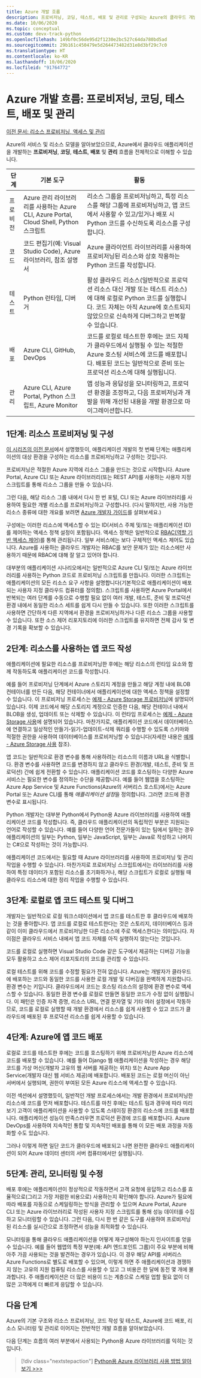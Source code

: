 ```yaml
---
title: Azure 개발 흐름
description: 프로비저닝, 코딩, 테스트, 배포 및 관리로 구성되는 Azure의 클라우드 개발 주기에 대한 개요입니다.
ms.date: 10/06/2020
ms.topic: conceptual
ms.custom: devx-track-python
ms.openlocfilehash: 149bf0c56de95d2f1230e2bc527c64da780bd5ad
ms.sourcegitcommit: 29b161c450479e5d264473482d31e8d3bf29c7c0
ms.translationtype: HT
ms.contentlocale: ko-KR
ms.lasthandoff: 10/06/2020
ms.locfileid: "91764772"
---
```

# <a name="the-azure-development-flow-provision-code-test-deploy-and-manage"></a>Azure 개발 흐름: 프로비저닝, 코딩, 테스트, 배포 및 관리

[이전 문서: 리소스 프로비저닝, 액세스 및 관리](cloud-development-provisioning.md)

Azure의 서비스 및 리소스 모델을 알아보았으므로, Azure에서 클라우드 애플리케이션을 개발하는 **프로비저닝**, **코딩**, **테스트**, **배포** 및 **관리** 흐름을 전체적으로 이해할 수 있습니다.

| 단계 | 기본 도구 | 활동 |
| --- | --- | --- |
| 프로비전 | Azure 관리 라이브러리를 사용하는 Azure CLI, Azure Portal, Cloud Shell, Python 스크립트 | 리소스 그룹을 프로비저닝하고, 특정 리소스를 해당 그룹에 프로비저닝하고, 앱 코드에서 사용할 수 있고/있거나 배포 시 Python 코드를 수신하도록 리소스를 구성합니다. |
| 코드 | 코드 편집기(예: Visual Studio Code), Azure 라이브러리, 참조 설명서 | Azure 클라이언트 라이브러리를 사용하여 프로비저닝된 리소스와 상호 작용하는 Python 코드를 작성합니다. |
| 테스트 | Python 런타임, 디버거 | 활성 클라우드 리소스(일반적으로 프로덕션 리소스 대신 개발 또는 테스트 리소스)에 대해 로컬로 Python 코드를 실행합니다. 코드 자체는 아직 Azure에 호스트되지 않았으므로 신속하게 디버그하고 반복할 수 있습니다. |
| 배포 | Azure CLI, GitHub, DevOps | 코드를 로컬로 테스트한 후에는 코드 자체가 클라우드에서 실행될 수 있는 적절한 Azure 호스팅 서비스에 코드를 배포합니다. 배포된 코드는 일반적으로 준비 또는 프로덕션 리소스에 대해 실행됩니다. |
| 관리 | Azure CLI, Azure Portal, Python 스크립트, Azure Monitor | 앱 성능과 응답성을 모니터링하고, 프로덕션 환경을 조정하고, 다음 프로비저닝과 개발을 위해 개선된 내용을 개발 환경으로 마이그레이션합니다. |

## <a name="step-1-provision-and-configure-resources"></a>1단계: 리소스 프로비저닝 및 구성

[이 시리즈의 이전 문서](cloud-development-provisioning.md)에서 설명했듯이, 애플리케이션 개발의 첫 번째 단계는 애플리케이션의 대상 환경을 구성하는 리소스를 프로비저닝하고 구성하는 것입니다.

프로비저닝은 적절한 Azure 지역에 리소스 그룹을 만드는 것으로 시작합니다. Azure Portal, Azure CLI 또는 Azure 라이브러리(또는 REST API)를 사용하는 사용자 지정 스크립트를 통해 리소스 그룹을 만들 수 있습니다.

그런 다음, 해당 리소스 그룹 내에서 다시 한 번 포털, CLI 또는 Azure 라이브러리를 사용하여 필요한 개별 리소스를 프로비저닝하고 구성합니다. (다시 말하지만, 사용 가능한 리소스 종류에 대한 개요를 보려면 [Azure 개발자 가이드](/azure/guides/developer/azure-developer-guide)를 살펴보세요.)

구성에는 이러한 리소스에 액세스할 수 있는 ID(서비스 주체 및/또는 애플리케이션 ID)를 제어하는 액세스 정책 설정이 포함됩니다. 액세스 정책은 일반적으로 [RBAC(역할 기반 액세스 제어)](/azure/role-based-access-control/overview)를 통해 관리됩니다. 일부 서비스에는 보다 구체적인 액세스 제어도 있습니다. Azure를 사용하는 클라우드 개발자는 RBAC를 보안 문제가 있는 리소스에만 사용하기 때문에 RBAC에 대해 잘 알고 있어야 합니다.

대부분의 애플리케이션 시나리오에서는 일반적으로 Azure CLI 및/또는 Azure 라이브러리를 사용하는 Python 코드로 프로비저닝 스크립트를 만듭니다. 이러한 스크립트는 애플리케이션의 모든 리소스 요구 사항을 설명합니다(기본적으로 애플리케이션이 배포되는 사용자 지정 클라우드 컴퓨터를 정의함). 스크립트를 사용하면 Azure Portal에서 반복되는 여러 단계를 수동으로 수행할 필요 없이 여러 개발, 테스트, 준비 및 프로덕션 환경 내에서 동일한 리소스 세트를 쉽게 다시 만들 수 있습니다. 또한 이러한 스크립트를 사용하면 간단하게 다른 지역에서 환경을 프로비저닝하거나 다른 리소스 그룹을 사용할 수 있습니다. 또한 소스 제어 리포지토리에 이러한 스크립트를 유지하면 전체 감사 및 변경 기록을 확보할 수 있습니다.

## <a name="step-2-write-your-app-code-to-use-resources"></a>2단계: 리소스를 사용하는 앱 코드 작성

애플리케이션에 필요한 리소스를 프로비저닝한 후에는 해당 리소스의 런타임 요소와 함께 작동하도록 애플리케이션 코드를 작성합니다.

예를 들어 프로비저닝 단계에서 Azure 스토리지 계정을 만들고 해당 계정 내에 BLOB 컨테이너를 만든 다음, 해당 컨테이너에서 애플리케이션에 대한 액세스 정책을 설정할 수 있습니다. 이 프로비저닝 프로세스는 [예제 - Azure Storage 프로비저닝](azure-sdk-example-storage.md)에 설명되어 있습니다. 이제 코드에서 해당 스토리지 계정으로 인증한 다음, 해당 컨테이너 내에서 BLOB을 생성, 업데이트 또는 삭제할 수 있습니다. 이 런타임 프로세스는 [예제 - Azure Storage 사용](azure-sdk-example-storage.md)에 설명되어 있습니다. 마찬가지로, 애플리케이션 코드에서 데이터베이스에 연결하고 일상적인 만들기-읽기-업데이트-삭제 쿼리를 수행할 수 있도록 스키마와 적절한 권한을 사용하여 데이터베이스를 프로비저닝할 수 있습니다(자세한 내용은 [예제 - Azure Storage 사용](azure-sdk-example-database.md) 참조).

앱 코드는 일반적으로 환경 변수를 통해 사용하려는 리소스의 이름과 URL을 식별합니다. 환경 변수를 사용하면 코드를 변경하지 않고 클라우드 환경(개발, 테스트, 준비 및 프로덕션) 간에 쉽게 전환할 수 있습니다. 애플리케이션 코드를 호스팅하는 다양한 Azure 서비스는 필요한 변수를 정의하는 수단을 제공합니다. 예를 들어 웹앱을 호스팅하는 Azure App Service 및 Azure Functions(Azure의 서버리스 호스트)에서는 Azure Portal 또는 Azure CLI를 통해 *애플리케이션 설정*을 정의합니다. 그러면 코드에 환경 변수로 표시됩니다.

Python 개발자는 대부분 Python에서 Python용 Azure 라이브러리를 사용하여 애플리케이션 코드를 작성합니다. 즉, 클라우드 애플리케이션의 독립적인 부분은 지원되는 언어로 작성할 수 있습니다. 예를 들어 다양한 언어 전문가들이 있는 팀에서 일하는 경우 애플리케이션의 일부는 Python, 일부는 JavaScript, 일부는 Java로 작성하고 나머지는 C#으로 작성하는 것이 가능합니다.

애플리케이션 코드에서는 필요할 때 Azure 라이브러리를 사용하여 프로비저닝 및 관리 작업을 수행할 수 있습니다. 마찬가지로 프로비저닝 스크립트에서는 라이브러리를 사용하여 특정 데이터가 포함된 리소스를 초기화하거나, 해당 스크립트가 로컬로 실행될 때 클라우드 리소스에 대한 정리 작업을 수행할 수 있습니다.

## <a name="step-3-test-and-debug-your-app-code-locally"></a>3단계: 로컬로 앱 코드 테스트 및 디버그

개발자는 일반적으로 로컬 워크스테이션에서 앱 코드를 테스트한 후 클라우드에 배포하는 것을 좋아합니다. 앱 코드를 로컬로 테스트한다는 것은 스토리지, 데이터베이스 등과 같이 이미 클라우드에서 프로비저닝한 다른 리소스에 주로 액세스한다는 의미입니다. 차이점은 클라우드 서비스 내에서 앱 코드 자체를 아직 실행하지 않는다는 것입니다.

코드를 로컬로 실행하면 Visual Studio Code 같은 도구에서 제공하는 디버깅 기능을 모두 활용하고 소스 제어 리포지토리의 코드를 관리할 수 있습니다.

로컬 테스트를 위해 코드를 수정할 필요가 전혀 없습니다. Azure는 개발자가 클라우드에 배포하는 코드와 동일한 코드를 사용한 로컬 개발 및 디버깅을 완벽하게 지원합니다. 환경 변수는 키입니다. 클라우드에서 코드는 호스팅 리소스의 설정에 환경 변수로 액세스할 수 있습니다. 동일한 환경 변수를 로컬로 만들면 동일한 코드가 수정 없이 실행됩니다. 이 패턴은 인증 자격 증명, 리소스 URL, 연결 문자열 및 기타 여러 설정에서 작동하므로, 코드를 로컬로 실행할 때 개발 환경에서 리소스를 쉽게 사용할 수 있고 코드가 클라우드에 배포된 후 프로덕션 리소스를 쉽게 사용할 수 있습니다.

## <a name="step-4-deploy-your-app-code-to-azure"></a>4단계: Azure에 앱 코드 배포

로컬로 코드를 테스트한 후에는 코드를 호스팅하기 위해 프로비저닝한 Azure 리소스에 코드를 배포할 수 있습니다. 예를 들어 Django 웹 애플리케이션을 작성하는 경우 해당 코드를 가상 머신(개발자 고유의 웹 서버를 제공하는 위치) 또는 Azure App Service(개발자 대신 웹 서비스 제공)에 배포합니다. 배포된 코드는 로컬 머신이 아닌 서버에서 실행되며, 권한이 부여된 모든 Azure 리소스에 액세스할 수 있습니다.

이전 섹션에서 설명했듯이, 일반적인 개발 프로세스에서는 개발 환경에서 프로비저닝한 리소스에 코드를 먼저 배포합니다. 테스트를 마친 후에는 테스트 팀과 경우에 따라 미리 보기 고객이 애플리케이션을 사용할 수 있도록 스테이징 환경의 리소스에 코드를 배포합니다. 애플리케이션 성능이 만족스러우면 프로덕션 환경에 코드를 배포합니다. Azure DevOps를 사용하여 지속적인 통합 및 지속적인 배포를 통해 이 모든 배포 과정을 자동화할 수도 있습니다.

그러나 이렇게 하면 일단 코드가 클라우드에 배포되고 나면 완전한 클라우드 애플리케이션이 되어 Azure 데이터 센터의 서버 컴퓨터에서만 실행됩니다.

## <a name="step-5-manage-monitor-and-revise"></a>5단계: 관리, 모니터링 및 수정

배포 후에는 애플리케이션이 정상적으로 작동하면서 고객 요청에 응답하고 리소스를 효율적으로(그리고 가장 저렴한 비용으로) 사용하는지 확인해야 합니다. Azure가 필요에 따라 배포를 자동으로 스케일링하는 방식을 관리할 수 있으며 Azure Portal, Azure CLI 또는 Azure 라이브러리로 작성된 사용자 지정 스크립트를 통해 성능 데이터를 수집하고 모니터링할 수 있습니다. 그런 다음, 다시 한 번 같은 도구를 사용하여 프로비저닝된 리소스를 실시간으로 조정하면서 성능을 최적화할 수 있습니다.

모니터링을 통해 클라우드 애플리케이션을 어떻게 재구성해야 하는지 인사이트를 얻을 수 있습니다. 예를 들어 웹앱의 특정 부분(예: API 엔드포인트 그룹)이 주요 부분에 비해 아주 가끔 사용되는 것을 발견하는 경우가 있습니다. 이 경우 해당 API를 서버리스 Azure Functions로 별도로 배포할 수 있으며, 이렇게 하면 주 애플리케이션과 경쟁하지 않는 고유의 지원 컴퓨팅 리소스를 사용할 수 있고 그 비용은 한 달에 동전 몇 개에 불과합니다. 주 애플리케이션은 더 많은 비용이 드는 계층으로 스케일 업할 필요 없이 더 많은 고객에게 더 빠르게 응답할 수 있습니다.

## <a name="next-steps"></a>다음 단계

Azure의 기본 구조와 리소스 프로비저닝, 코드 작성 및 테스트, Azure에 코드 배포, 리소스 모니터링 및 관리로 이어지는 전반적인 개발 흐름을 알아보았습니다.

다음 단계는 흐름의 여러 부분에서 사용되는 Python용 Azure 라이브러리를 익히는 것입니다.

> [!div class="nextstepaction"]
> [Python용 Azure 라이브러리 사용 방법 알아보기 >>>](azure-sdk-overview.md)
